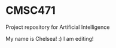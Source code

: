 CMSC471
=======

Project repository for Artificial Intelligence

My name is Chelsea! :) I am editing!
